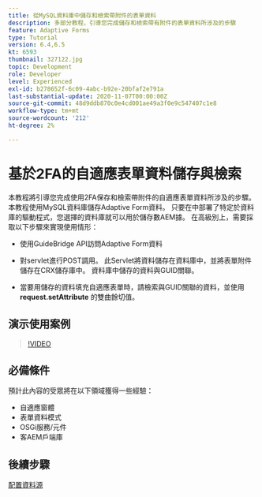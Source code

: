 ```yaml
---
title: 從MySQL資料庫中儲存和檢索帶附件的表單資料
description: 多部分教程，引導您完成儲存和檢索帶有附件的表單資料所涉及的步驟
feature: Adaptive Forms
type: Tutorial
version: 6.4,6.5
kt: 6593
thumbnail: 327122.jpg
topic: Development
role: Developer
level: Experienced
exl-id: b278652f-6c09-4abc-b92e-20bfaf2e791a
last-substantial-update: 2020-11-07T00:00:00Z
source-git-commit: 48d9ddb870c0e4cd001ae49a3f0e9c547407c1e8
workflow-type: tm+mt
source-wordcount: '212'
ht-degree: 2%

---
```


# 基於2FA的自適應表單資料儲存與檢索

本教程將引導您完成使用2FA保存和檢索帶附件的自適應表單資料所涉及的步驟。 本教程使用MySQL資料庫儲存Adaptive Form資料。 只要在中部署了特定於資料庫的驅動程式，您選擇的資料庫就可以用於儲存數AEM據。 在高級別上，需要採取以下步驟來實現使用情形：

* 使用GuideBridge API訪問Adaptive Form資料

* 對servlet進行POST調用。 此Servlet將資料儲存在資料庫中，並將表單附件儲存在CRX儲存庫中。 資料庫中儲存的資料與GUID關聯。

* 當要用儲存的資料填充自適應表單時，請檢索與GUID關聯的資料，並使用 **request.setAttribute** 的雙曲餘切值。

## 演示使用案例

>[!VIDEO](https://video.tv.adobe.com/v/327122?quality=12&learn=on)

## 必備條件

預計此內容的受眾將在以下領域獲得一些經驗：

* 自適應窗體
* 表單資料模式
* OSGi服務/元件
* 客AEM戶端庫


## 後續步驟

[配置資料源](./configure-data-source.md)